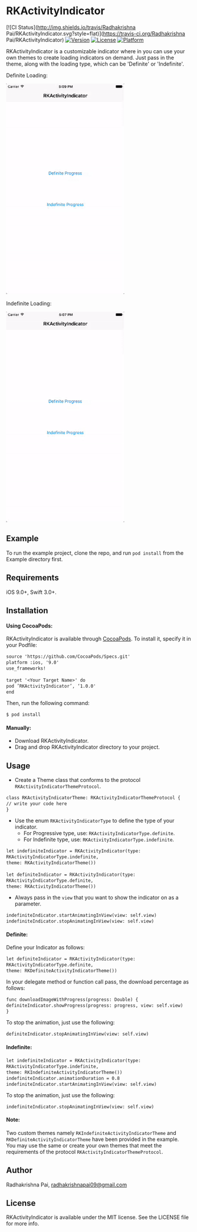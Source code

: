 # RKActivityIndicator

[![CI Status](http://img.shields.io/travis/Radhakrishna Pai/RKActivityIndicator.svg?style=flat)](https://travis-ci.org/Radhakrishna Pai/RKActivityIndicator) 
[![Version](https://img.shields.io/cocoapods/v/RKActivityIndicator.svg?style=flat)](http://cocoapods.org/pods/RKActivityIndicator) 
[![License](https://img.shields.io/cocoapods/l/RKActivityIndicator.svg?style=flat)](http://cocoapods.org/pods/RKActivityIndicator) 
[![Platform](https://img.shields.io/cocoapods/p/RKActivityIndicator.svg?style=flat)](http://cocoapods.org/pods/RKActivityIndicator)

RKActivityIndicator is a customizable indicator where in you can use your own themes to create loading indicators on demand.
Just pass in the theme, along with the loading type, which can be 'Definite' or 'Indefinite'.

Definite Loading:

![sample_gif](https://github.com/radhakrishnapai/RKActivityIndicator/blob/master/Example/Definite_Loading.gif)

Indefinite Loading:

![sample_gif](https://github.com/radhakrishnapai/RKActivityIndicator/blob/master/Example/Indefinite_Loading.gif)

## Example

To run the example project, clone the repo, and run `pod install` from the Example directory first.

## Requirements
iOS 9.0+, Swift 3.0+.

## Installation

#### Using CocoaPods: 
RKActivityIndicator is available through [CocoaPods](http://cocoapods.org). To install
it, specify it in your Podfile:
```
source 'https://github.com/CocoaPods/Specs.git'
platform :ios, '9.0'
use_frameworks!

target '<Your Target Name>' do
pod ’RKActivityIndicator’, ‘1.0.0'
end
```
Then, run the following command:
```
$ pod install
```

#### Manually:

- Download RKActivityIndicator.
- Drag and drop RKActivityIndicator directory to your project.


## Usage

- Create a Theme class that conforms to the protocol `RKActivityIndicatorThemeProtocol`.
```
class RKActivityIndicatorTheme: RKActivityIndicatorThemeProtocol {
// write your code here 
}
```
- Use the enum `RKActivityIndicatorType` to define the type of your indicator.
  - For Progressive type, use: `RKActivityIndicatorType.definite`.
  - For Indefinite type,  use: `RKActivityIndicatorType.indefinite`.
```
let indefiniteIndicator = RKActivityIndicator(type: RKActivityIndicatorType.indefinite,
theme: RKActivityIndicatorTheme())

let definiteIndicator = RKActivityIndicator(type: RKActivityIndicatorType.definite, 
theme: RKActivityIndicatorTheme())
```
- Always pass in the `view` that you want to show the indicator on as a parameter.
```
indefiniteIndicator.startAnimatingInView(view: self.view)
indefiniteIndicator.stopAnimatingInView(view: self.view)
```

#### Definite:

Define your Indicator as follows:
```
let definiteIndicator = RKActivityIndicator(type: RKActivityIndicatorType.definite, 
theme: RKDefiniteActivityIndicatorTheme())
```
In your delegate method or function call pass, the download percentage as follows:

```
func downloadImageWithProgress(progress: Double) {
definiteIndicator.showProgress(progress: progress, view: self.view)
}
```

To stop the animation, just use the following:

```
definiteIndicator.stopAnimatingInView(view: self.view)
```

#### Indefinite:
```
let indefiniteIndicator = RKActivityIndicator(type: RKActivityIndicatorType.indefinite,
theme: RKIndefiniteActivityIndicatorTheme())
indefiniteIndicator.animationDuration = 0.8
indefiniteIndicator.startAnimatingInView(view: self.view)
```
To stop the animation, just use the following:

```
indefiniteIndicator.stopAnimatingInView(view: self.view)
```
#### Note:
Two custom themes namely `RKIndefiniteActivityIndicatorTheme` and `RKDefiniteActivityIndicatorTheme` have been provided in the example.<br> You may use the same or create your own themes that meet the requirements of the protocol `RKActivityIndicatorThemeProtocol`.

## Author

Radhakrishna Pai, radhakrishnapai09@gmail.com

## License

RKActivityIndicator is available under the MIT license. See the LICENSE file for more info.
